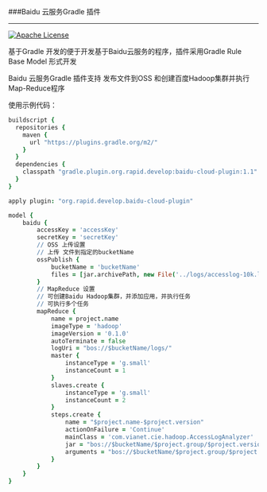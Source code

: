 ###Baidu 云服务Gradle 插件

----
 [![Apache License](http://img.shields.io/badge/license-apache2-orange.svg?style=flat)](http://www.apache.org/licenses/LICENSE-2.0)

基于Gradle 开发的便于开发基于Baidu云服务的程序，插件采用Gradle Rule Base Model 形式开发

Baidu 云服务Gradle 插件支持 发布文件到OSS 和创建百度Hadoop集群并执行 Map-Reduce程序

使用示例代码：
```CoffeeScript
buildscript {
  repositories {
    maven {
      url "https://plugins.gradle.org/m2/"
    }
  }
  dependencies {
    classpath "gradle.plugin.org.rapid.develop:baidu-cloud-plugin:1.1"
  }
}

apply plugin: "org.rapid.develop.baidu-cloud-plugin"

model {
    baidu {
        accessKey = 'accessKey'
        secretKey = 'secretKey'
        // OSS 上传设置
        // 上传 文件到指定的bucketName
        ossPublish {
            bucketName = 'bucketName'
            files = [jar.archivePath, new File('../logs/accesslog-10k.log')]
        }
        // MapReduce 设置
        // 可创建Baidu Hadoop集群，并添加应用，并执行任务
        // 可执行多个任务
        mapReduce {
            name = project.name
            imageType = 'hadoop'
            imageVersion = '0.1.0'
            autoTerminate = false
            logUri = "bos://$bucketName/logs/"
            master {
                instanceType = 'g.small'
                instanceCount = 1
            }
            slaves.create {
                instanceType = 'g.small'
                instanceCount = 2
            }
            steps.create {
                name = "$project.name-$project.version"
                actionOnFailure = 'Continue'
                mainClass = 'com.vianet.cie.hadoop.AccessLogAnalyzer'
                jar = "bos://$bucketName/$project.group/$project.version/$project.name-${project.version}.jar"
                arguments = "bos://$bucketName/$project.group/$project.version/accesslog-10k.log bos://$bucketName/out"
            }
        }
    }
}
```
